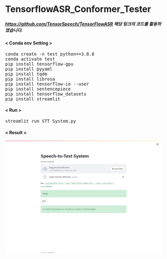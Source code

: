 # TensorflowASR_Conformer_Tester

##### https://github.com/TensorSpeech/TensorFlowASR 해당 링크의 코드를 활용하였습니다.

#### < Conda env Setting >
<pre>
conda create -n test python==3.8.8
conda activate test
pip install tensorflow-gpu
pip install pyyaml
pip install tqdm
pip install librosa
pip install tensorflow-io --user
pip install sentencepiece
pip install tensorflow_datasets
pip install streamlit
</pre>

#### < Run >
<pre>
streamlit run STT_System.py
</pre>

#### < Result >
![](result.jpg)